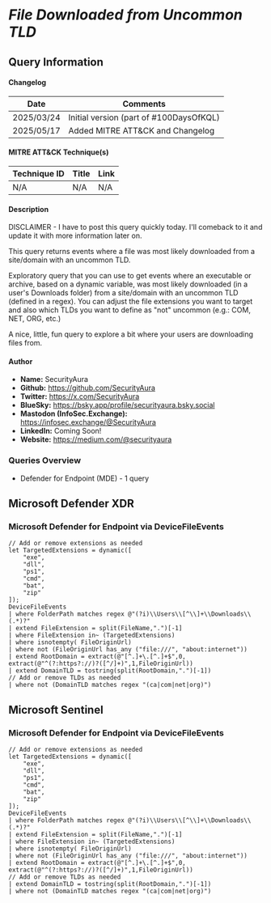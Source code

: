 # *File Downloaded from Uncommon TLD*

## Query Information

#### Changelog

| Date | Comments |
|---|---|
| 2025/03/24 | Initial version (part of #100DaysOfKQL) |
| 2025/05/17 | Added MITRE ATT&CK and Changelog |

#### MITRE ATT&CK Technique(s)

| Technique ID | Title    | Link    |
| ---  | --- | --- |
| N/A | N/A | N/A |

#### Description

DISCLAIMER - I have to post this query quickly today. I'll comeback to it and update it with more information later on.

This query returns events where a file was most likely downloaded from a site/domain with an uncommon TLD.

Exploratory query that you can use to get events where an executable or archive, based on a dynamic variable, was most likely downloaded (in a user's Downloads folder) from a site/domain with an uncommon TLD (defined in a regex). You can adjust the file extensions you want to target and also which TLDs you want to define as "not" uncommon (e.g.: COM, NET, ORG, etc.)

A nice, little, fun query to explore a bit where your users are downloading files from.

#### Author <Optional>
- **Name:** SecurityAura
- **Github:** https://github.com/SecurityAura
- **Twitter:** https://x.com/SecurityAura
- **BlueSky:** https://bsky.app/profile/securityaura.bsky.social
- **Mastodon (InfoSec.Exchange):** https://infosec.exchange/@SecurityAura
- **LinkedIn:** Coming Soon!
- **Website:** https://medium.com/@securityaura

### Queries Overview ###

- Defender for Endpoint (MDE) - 1 query

## Microsoft Defender XDR ##
### Microsoft Defender for Endpoint via DeviceFileEvents ###
```KQL
// Add or remove extensions as needed
let TargetedExtensions = dynamic([
    "exe",
    "dll",
    "ps1",
    "cmd",
    "bat",
    "zip"
]);
DeviceFileEvents
| where FolderPath matches regex @"(?i)\\Users\\[^\\]+\\Downloads\\(.*)?"
| extend FileExtension = split(FileName,".")[-1]
| where FileExtension in~ (TargetedExtensions)
| where isnotempty( FileOriginUrl)
| where not (FileOriginUrl has_any ("file:///", "about:internet"))
| extend RootDomain = extract(@"[^.]+\.[^.]+$",0, extract(@"^(?:https?://)?([^/]+)",1,FileOriginUrl))
| extend DomainTLD = tostring(split(RootDomain,".")[-1])
// Add or remove TLDs as needed
| where not (DomainTLD matches regex "(ca|com|net|org)")
```
## Microsoft Sentinel ##
### Microsoft Defender for Endpoint via DeviceFileEvents ###
```KQL
// Add or remove extensions as needed
let TargetedExtensions = dynamic([
    "exe",
    "dll",
    "ps1",
    "cmd",
    "bat",
    "zip"
]);
DeviceFileEvents
| where FolderPath matches regex @"(?i)\\Users\\[^\\]+\\Downloads\\(.*)?"
| extend FileExtension = split(FileName,".")[-1]
| where FileExtension in~ (TargetedExtensions)
| where isnotempty( FileOriginUrl)
| where not (FileOriginUrl has_any ("file:///", "about:internet"))
| extend RootDomain = extract(@"[^.]+\.[^.]+$",0, extract(@"^(?:https?://)?([^/]+)",1,FileOriginUrl))
// Add or remove TLDs as needed
| extend DomainTLD = tostring(split(RootDomain,".")[-1])
| where not (DomainTLD matches regex "(ca|com|net|org)")
```
